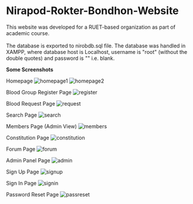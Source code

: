 # Nirapod-Rokter-Bondhon-Website
This website was developed for a RUET-based organization as part of academic course.
<br/> <br/>
The database is exported to nirobdb.sql file. The database was handled in XAMPP, where database host is Localhost, username is "root" (without the double quotes) and password is "" i.e. blank.

**Some Screenshots**

Homepage
![homepage1](screenshots/homepage1.png)
![homepage2](screenshots/homepage2.png)

Blood Group Register Page
![register](screenshots/register.png)

Blood Request Page
![request](screenshots/request.png)

Search Page
![search](screenshots/search.png)

Members Page (Admin View)
![members](screenshots/members.png)

Constitution Page
![constitution](screenshots/constitution.png)

Forum Page
![forum](screenshots/forum.png)

Admin Panel Page
![admin](screenshots/admin.png)

Sign Up Page
![signup](screenshots/signup.png)

Sign In Page
![signin](screenshots/signin.png)

Password Reset Page
![passreset](screenshots/passreset.png)


